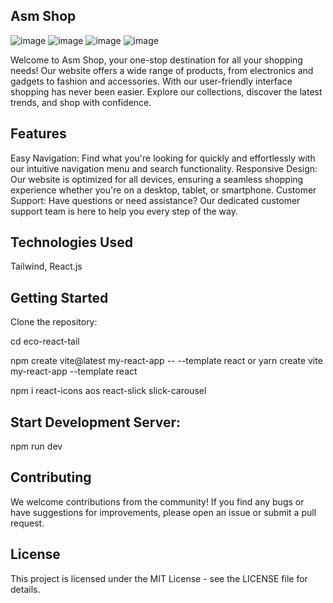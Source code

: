 ##   Asm  Shop
![image](https://github.com/asm2212/eco-react-tail/assets/146835831/a158cdb0-5bc8-46fd-9311-50e217d80d48)
![image](https://github.com/asm2212/eco-react-tail/assets/146835831/0867154f-da30-4256-96e1-f1ba5b93bb79)
![image](https://github.com/asm2212/eco-react-tail/assets/146835831/cb4ad0d6-e351-46f0-ae2b-b075e498ad69)
![image](https://github.com/asm2212/eco-react-tail/assets/146835831/20f3e6c8-8748-4a90-b600-4ffa0eaf4db9)

Welcome to Asm Shop, your one-stop destination for all your shopping needs! Our website offers a wide range of products, from electronics and gadgets to fashion and accessories. With our user-friendly interface shopping has never been easier. Explore our collections, discover the latest trends, and shop with confidence.

##  Features

Easy Navigation: Find what you're looking for quickly and effortlessly with our intuitive navigation menu and search functionality.
Responsive Design: Our website is optimized for all devices, ensuring a seamless shopping experience whether you're on a desktop, tablet, or smartphone.
Customer Support: Have questions or need assistance? Our dedicated customer support team is here to help you every step of the way.
##  Technologies Used
Tailwind, React.js

##  Getting Started
Clone the repository:

cd eco-react-tail

npm create vite@latest my-react-app -- --template react
or
yarn create vite my-react-app --template react

npm i
react-icons
aos
react-slick
slick-carousel

##  Start Development Server:

npm run dev

##  Contributing
We welcome contributions from the community! If you find any bugs or have suggestions for improvements, please open an issue or submit a pull request.

##  License
This project is licensed under the MIT License - see the LICENSE file for details.
